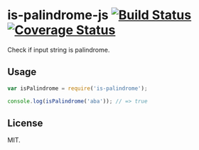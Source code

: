 # is-palindrome-js [![Build Status](https://travis-ci.org/Frederick-S/is-palindrome-js.svg)](https://travis-ci.org/Frederick-S/is-palindrome-js) [![Coverage Status](https://img.shields.io/coveralls/Frederick-S/is-palindrome-js.svg)](https://coveralls.io/r/Frederick-S/is-palindrome-js)
Check if input string is palindrome.

## Usage
```js
var isPalindrome = require('is-palindrome');

console.log(isPalindrome('aba')); // => true
```

## License
MIT.
